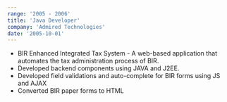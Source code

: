 ```yaml
---
range: '2005 - 2006'
title: 'Java Developer'
company: 'Admired Technologies'
date: '2005-10-01'
---
```


- BIR Enhanced Integrated Tax System - A web-based application that automates the tax administration process of BIR.
- Developed backend components using JAVA and J2EE.
- Developed field validations and auto-complete for BIR forms using JS and AJAX
- Converted BIR paper forms to HTML
